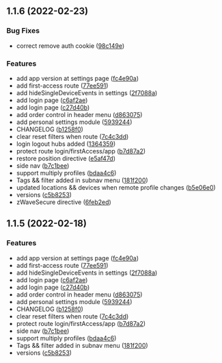 ## 1.1.6 (2022-02-23)


### Bug Fixes

* correct remove auth cookie ([98c149e](https://github.com/Xel4ek/Z-Wave-Light/commit/98c149e8c79ce80119f83927b08de39f10dd9bed))


### Features

* add app version at settings page ([fc4e90a](https://github.com/Xel4ek/Z-Wave-Light/commit/fc4e90a47a90aea454374236220f9a59ad7495f8))
* add first-access route ([77ee591](https://github.com/Xel4ek/Z-Wave-Light/commit/77ee5918284afe616d6a81bc46dfb2169a0da334))
* add hideSingleDeviceEvents in settings ([2f7088a](https://github.com/Xel4ek/Z-Wave-Light/commit/2f7088ad96639ff0e0a624b8e08979b45708117e))
* add login page ([c6af2ae](https://github.com/Xel4ek/Z-Wave-Light/commit/c6af2ae9fb69f38b08e433630b9fba47b512e2b7))
* add login page ([c27d40b](https://github.com/Xel4ek/Z-Wave-Light/commit/c27d40b03c7d634ad36b8ba6eef4fd0aea1efeb6))
* add order control in header menu ([d863075](https://github.com/Xel4ek/Z-Wave-Light/commit/d8630757b5c865819489c187d7b8131ddd1f23f7))
* add personal settings module ([5939244](https://github.com/Xel4ek/Z-Wave-Light/commit/5939244925e8d7cad8253702594c5ccfde290713))
* CHANGELOG ([b1258f0](https://github.com/Xel4ek/Z-Wave-Light/commit/b1258f0c1aaac92011f0a3d86ee4cc2bf0db7ab1))
* clear reset filters when route ([7c4c3dd](https://github.com/Xel4ek/Z-Wave-Light/commit/7c4c3dde23bb95399c7d67f6eae16efcaf490aca))
* login logout hubs added ([1364359](https://github.com/Xel4ek/Z-Wave-Light/commit/1364359b736db0ff23fe250867f832b52b1b826d))
* protect route login/firstAccess/app ([b7d87a2](https://github.com/Xel4ek/Z-Wave-Light/commit/b7d87a272c444c3108e488047f385d17c232940b))
* restore position directive ([e5af47d](https://github.com/Xel4ek/Z-Wave-Light/commit/e5af47de0dbf19b087e58be2d148c14241391981))
* side nav ([b7c1bee](https://github.com/Xel4ek/Z-Wave-Light/commit/b7c1bee35cba419864f352b8647555b113c3cf3d))
* support multiply profiles ([bdaa4c6](https://github.com/Xel4ek/Z-Wave-Light/commit/bdaa4c61d33ba52a97a5e7a4fb0ff03dc54ef9c6))
* Tags && filter added in subnav menu ([181f200](https://github.com/Xel4ek/Z-Wave-Light/commit/181f200be0e0714841fdd130622fb078d1392295))
* updated locations && devices when remote profile changes ([b5e06e0](https://github.com/Xel4ek/Z-Wave-Light/commit/b5e06e007b0451c2a644c6830a8d2a914e4dac2d))
* versions ([c5b8253](https://github.com/Xel4ek/Z-Wave-Light/commit/c5b8253f3023845af5e39c43eb091cd179d3b494))
* zWaveSecure directive ([6feb2ed](https://github.com/Xel4ek/Z-Wave-Light/commit/6feb2edc72b19654b1c7e117330151356c0c72f7))



## 1.1.5 (2022-02-18)


### Features

* add app version at settings page ([fc4e90a](https://github.com/Xel4ek/Z-Wave-Light/commit/fc4e90a47a90aea454374236220f9a59ad7495f8))
* add first-access route ([77ee591](https://github.com/Xel4ek/Z-Wave-Light/commit/77ee5918284afe616d6a81bc46dfb2169a0da334))
* add hideSingleDeviceEvents in settings ([2f7088a](https://github.com/Xel4ek/Z-Wave-Light/commit/2f7088ad96639ff0e0a624b8e08979b45708117e))
* add login page ([c6af2ae](https://github.com/Xel4ek/Z-Wave-Light/commit/c6af2ae9fb69f38b08e433630b9fba47b512e2b7))
* add login page ([c27d40b](https://github.com/Xel4ek/Z-Wave-Light/commit/c27d40b03c7d634ad36b8ba6eef4fd0aea1efeb6))
* add order control in header menu ([d863075](https://github.com/Xel4ek/Z-Wave-Light/commit/d8630757b5c865819489c187d7b8131ddd1f23f7))
* add personal settings module ([5939244](https://github.com/Xel4ek/Z-Wave-Light/commit/5939244925e8d7cad8253702594c5ccfde290713))
* CHANGELOG ([b1258f0](https://github.com/Xel4ek/Z-Wave-Light/commit/b1258f0c1aaac92011f0a3d86ee4cc2bf0db7ab1))
* clear reset filters when route ([7c4c3dd](https://github.com/Xel4ek/Z-Wave-Light/commit/7c4c3dde23bb95399c7d67f6eae16efcaf490aca))
* protect route login/firstAccess/app ([b7d87a2](https://github.com/Xel4ek/Z-Wave-Light/commit/b7d87a272c444c3108e488047f385d17c232940b))
* side nav ([b7c1bee](https://github.com/Xel4ek/Z-Wave-Light/commit/b7c1bee35cba419864f352b8647555b113c3cf3d))
* support multiply profiles ([bdaa4c6](https://github.com/Xel4ek/Z-Wave-Light/commit/bdaa4c61d33ba52a97a5e7a4fb0ff03dc54ef9c6))
* Tags && filter added in subnav menu ([181f200](https://github.com/Xel4ek/Z-Wave-Light/commit/181f200be0e0714841fdd130622fb078d1392295))
* versions ([c5b8253](https://github.com/Xel4ek/Z-Wave-Light/commit/c5b8253f3023845af5e39c43eb091cd179d3b494))



